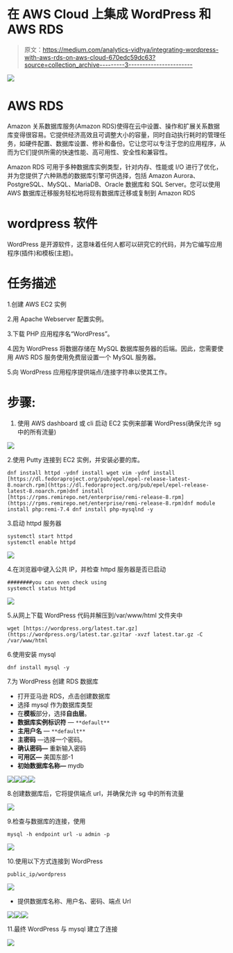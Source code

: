 # 在 AWS Cloud 上集成 WordPress 和 AWS RDS

> 原文：<https://medium.com/analytics-vidhya/integrating-wordpress-with-aws-rds-on-aws-cloud-670edc59dc63?source=collection_archive---------3----------------------->

![](img/726b389c3e39118cbf228adff331df45.png)

# AWS RDS

Amazon 关系数据库服务(Amazon RDS)使得在云中设置、操作和扩展关系数据库变得很容易。它提供经济高效且可调整大小的容量，同时自动执行耗时的管理任务，如硬件配置、数据库设置、修补和备份。它让您可以专注于您的应用程序，从而为它们提供所需的快速性能、高可用性、安全性和兼容性。

Amazon RDS 可用于多种数据库实例类型，针对内存、性能或 I/O 进行了优化，并为您提供了六种熟悉的数据库引擎可供选择，包括 Amazon Aurora、PostgreSQL、MySQL、MariaDB、Oracle 数据库和 SQL Server。您可以使用 AWS 数据库迁移服务轻松地将现有数据库迁移或复制到 Amazon RDS

# wordpress 软件

WordPress 是开源软件，这意味着任何人都可以研究它的代码，并为它编写应用程序(插件)和模板(主题)。

# 任务描述

1.创建 AWS EC2 实例

2.用 Apache Webserver 配置实例。

3.下载 PHP 应用程序名“WordPress”。

4.因为 WordPress 将数据存储在 MySQL 数据库服务器的后端。因此，您需要使用 AWS RDS 服务使用免费层设置一个 MySQL 服务器。

5.向 WordPress 应用程序提供端点/连接字符串以使其工作。

# 步骤:

1.  使用 AWS dashboard 或 cli 启动 EC2 实例来部署 WordPress(确保允许 sg 中的所有流量)

![](img/4536c07a3d5083d2e4f1c14f118f4cc4.png)

2.使用 Putty 连接到 EC2 实例，并安装必要的库。

```
dnf install httpd -ydnf install wget vim -ydnf install [https://dl.fedoraproject.org/pub/epel/epel-release-latest-8.noarch.rpm](https://dl.fedoraproject.org/pub/epel/epel-release-latest-8.noarch.rpm)dnf install [https://rpms.remirepo.net/enterprise/remi-release-8.rpm](https://rpms.remirepo.net/enterprise/remi-release-8.rpm)dnf module install php:remi-7.4 dnf install php-mysqlnd -y
```

3.启动 httpd 服务器

```
systemctl start httpd
systemctl enable httpd
```

![](img/e7f46be0612918282aa516704b464404.png)

4.在浏览器中键入公共 IP，并检查 httpd 服务器是否已启动

```
########you can even check using
systemctl status httpd
```

![](img/339d2919f5a40a0963c70a8084fc0140.png)

5.从网上下载 WordPress 代码并解压到/var/www/html 文件夹中

```
wget [https://wordpress.org/latest.tar.gz](https://wordpress.org/latest.tar.gz)tar -xvzf latest.tar.gz -C /var/www/html
```

6.使用安装 mysql

```
dnf install mysql -y
```

7.为 WordPress 创建 RDS 数据库

*   打开亚马逊 RDS，点击创建数据库
*   选择 mysql 作为数据库类型
*   在**模板**部分，选择**自由层**。
*   **数据库实例标识符** — `**default**`
*   **主用户名** — `**default**`
*   **主密码** —选择一个密码。
*   **确认密码—** 重新输入密码
*   **可用区—** 美国东部-1
*   **初始数据库名称—** mydb

![](img/c4d71fe1d746aa03d1e3ea64cd82f832.png)![](img/946456708978a66d43bbecbb179ba421.png)![](img/c29dfa62180c6aebc46a22351e034c30.png)![](img/87508bb84bedbb4fd8d3bbc2ea428a9a.png)

8.创建数据库后，它将提供端点 url，并确保允许 sg 中的所有流量

![](img/f5ff9ab5e7fa1e835cbc9dc2148002cd.png)

9.检查与数据库的连接，使用

```
mysql -h endpoint url -u admin -p 
```

![](img/6136e7e5233e7e9d9c11bf22a2e206b5.png)

10.使用以下方式连接到 WordPress

```
public_ip/wordpress
```

![](img/2ce347a2e0c3b929a561be042112374c.png)

*   提供数据库名称、用户名、密码、端点 Url

![](img/d8ec67ca5e18175f68253bd26a03265b.png)![](img/f947680368c73d60daa8ad1e8241ae17.png)![](img/f254d9b9fe36e544b1f0503d65a035bf.png)

11.最终 WordPress 与 mysql 建立了连接

![](img/a6a332ed399506fa7182872b54086701.png)